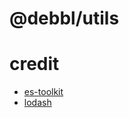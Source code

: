 # @debbl/utils

# credit

- [es-toolkit](https://github.com/toss/es-toolkit)
- [lodash](https://github.com/lodash/lodash)
